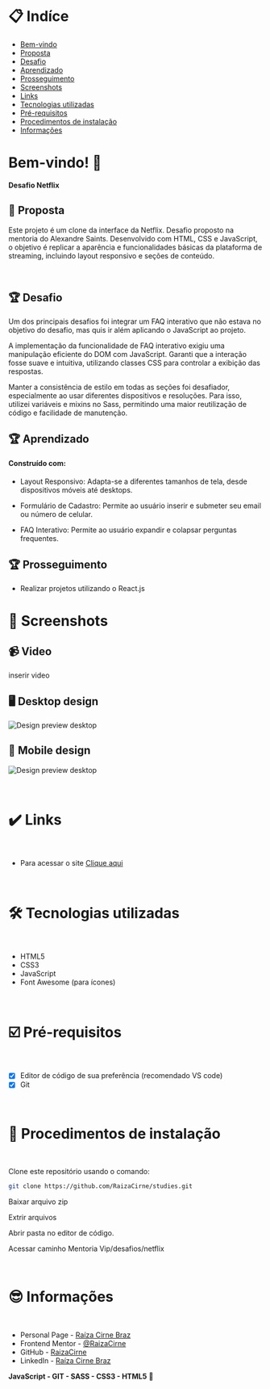 # 📋 Indíce

- [Bem-vindo](#id01)
- [Proposta](#id02)
- [Desafio](#id03)
- [Aprendizado](#id04)
- [Prosseguimento](id05)
- [Screenshots](#id06)
- [Links](#id07)
- [Tecnologias utilizadas](#id08)
- [Pré-requisitos](#id09)
- [Procedimentos de instalação](#id010)
- [Informações](#id011)

# Bem-vindo! 👋 <a name="id01"></a>

**Desafio Netflix**
<br />

## 🚀 Proposta <a name="id02"></a>

Este projeto é um clone da interface da Netflix. Desafio proposto na mentoria do Alexandre Saints. Desenvolvido com HTML, CSS e JavaScript, o objetivo é replicar a aparência e funcionalidades básicas da plataforma de streaming, incluindo layout responsivo e seções de conteúdo.

<br />

## :trophy: Desafio <a name="#id03"></a>

Um dos principais desafios foi integrar um FAQ interativo que não estava no objetivo do desafio, mas quis ir além aplicando o JavaScript ao projeto.

A implementação da funcionalidade de FAQ interativo exigiu uma manipulação eficiente do DOM com JavaScript. Garanti que a interação fosse suave e intuitiva, utilizando classes CSS para controlar a exibição das respostas.

Manter a consistência de estilo em todas as seções foi desafiador, especialmente ao usar diferentes dispositivos e resoluções. Para isso, utilizei variáveis e mixins no Sass, permitindo uma maior reutilização de código e facilidade de manutenção.

## :trophy: Aprendizado <a name="#id04"></a>

#### Construído com:

- Layout Responsivo: Adapta-se a diferentes tamanhos de tela, desde dispositivos móveis até desktops.

- Formulário de Cadastro: Permite ao usuário inserir e submeter seu email ou número de celular.

- FAQ Interativo: Permite ao usuário expandir e colapsar perguntas frequentes.

## :trophy: Prosseguimento <a name="id05"></a>

- Realizar projetos utilizando o React.js

# :camera_flash: Screenshots <a name="id06"></a>

## :video_camera: Video

inserir video

## :desktop_computer: Desktop design

![Design preview desktop](./assets/images/desktop.png)

## :iphone: Mobile design

![Design preview desktop](./assets/images/mobile.png)

<br />

# :heavy_check_mark: Links <a name="id07"></a>

<br />

- Para acessar o site [Clique aqui](#)

<br />

# 🛠 Tecnologias utilizadas <a name="id08"></a>

<br />

- HTML5
- CSS3
- JavaScript
- Font Awesome (para ícones)

<br />

# ☑️ Pré-requisitos <a name="id09"></a>

<br />

- [x] Editor de código de sua preferência (recomendado VS code)
- [x] Git

<br />

# 📝 Procedimentos de instalação <a name="id010"></a>

<br />

Clone este repositório usando o comando:

```bash
git clone https://github.com/RaizaCirne/studies.git
```

Baixar arquivo zip

Extrir arquivos

Abrir pasta no editor de código.

Acessar caminho Mentoria Vip/desafios/netflix

<br />

# :sunglasses: Informações <a name="id011"></a>

<br />

- Personal Page - [Raíza Cirne Braz](#)
- Frontend Mentor - [@RaizaCirne](https://www.frontendmentor.io/profile/RaizaCirne)
- GitHub - [RaizaCirne](https://github.com/RaizaCirne)
- LinkedIn - [Raíza Cirne Braz](https://www.linkedin.com/in/ra%C3%ADzacirne/)

**JavaScript - GIT - SASS - CSS3 - HTML5** 🚀
